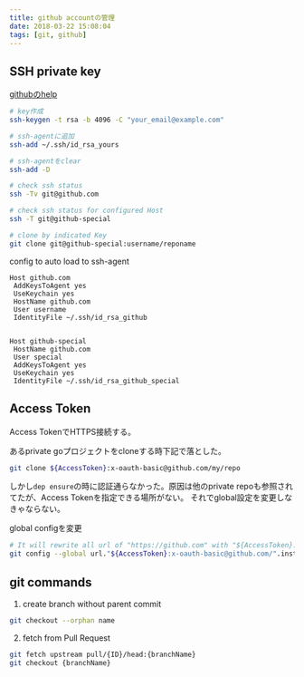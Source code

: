 ```yaml
---
title: github accountの管理
date: 2018-03-22 15:08:04
tags: [git, github]
---
```

## SSH private key
[githubのhelp](https://help.github.com/enterprise/2.12/user/articles/generating-a-new-ssh-key-and-adding-it-to-the-ssh-agent/)

```sh
# key作成
ssh-keygen -t rsa -b 4096 -C "your_email@example.com"

# ssh-agentに追加
ssh-add ~/.ssh/id_rsa_yours

# ssh-agentをclear
ssh-add -D

# check ssh status
ssh -Tv git@github.com

# check ssh status for configured Host
ssh -T git@github-special

# clone by indicated Key
git clone git@github-special:username/reponame
```

config to auto load to ssh-agent
```
Host github.com
 AddKeysToAgent yes
 UseKeychain yes
 HostName github.com
 User username
 IdentityFile ~/.ssh/id_rsa_github


Host github-special
 HostName github.com
 User special
 AddKeysToAgent yes
 UseKeychain yes
 IdentityFile ~/.ssh/id_rsa_github_special

```

## Access Token
Access TokenでHTTPS接続する。

あるprivate goプロジェクトをcloneする時下記で落とした。
```sh
git clone ${AccessToken}:x-oauth-basic@github.com/my/repo
```

しかし`dep ensure`の時に認証通らなかった。原因は他のprivate repoも参照されてたが、Access Tokenを指定できる場所がない。
それでglobal設定を変更しなきゃならない。

global configを変更
```sh
# It will rewrite all url of "https://github.com" with "${AccessToken}:x-oauth-basic@github.com/" when cloning dependencies.
git config --global url."${AccessToken}:x-oauth-basic@github.com/".insteadOf "https://github.com/"
```

## git commands

1. create branch without parent commit
```sh
git checkout --orphan name
```

2. fetch from Pull Request
```sh
git fetch upstream pull/{ID}/head:{branchName}
git checkout {branchName}
```
